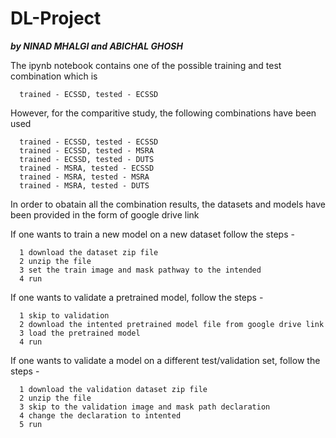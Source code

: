 # DL-Project
***by 
NINAD MHALGI and ABICHAL GHOSH***

The ipynb notebook contains one of the possible training and test combination which is
      
      trained - ECSSD, tested - ECSSD
      
However, for the comparitive study, the following combinations have been used

      trained - ECSSD, tested - ECSSD
      trained - ECSSD, tested - MSRA
      trained - ECSSD, tested - DUTS
      trained - MSRA, tested - ECSSD
      trained - MSRA, tested - MSRA
      trained - MSRA, tested - DUTS
      
In order to obatain all the combination results, the datasets and models have been provided in the form of google drive link

If one wants to train a new model on a new dataset follow the steps -

      1 download the dataset zip file
      2 unzip the file
      3 set the train image and mask pathway to the intended
      4 run
      
If one wants to validate a pretrained model, follow the steps -

      1 skip to validation
      2 download the intented pretrained model file from google drive link
      3 load the pretrained model
      4 run
      
If one wants to validate a model on a different test/validation set, follow the steps - 

      1 download the validation dataset zip file
      2 unzip the file
      3 skip to the validation image and mask path declaration
      4 change the declaration to intented
      5 run
